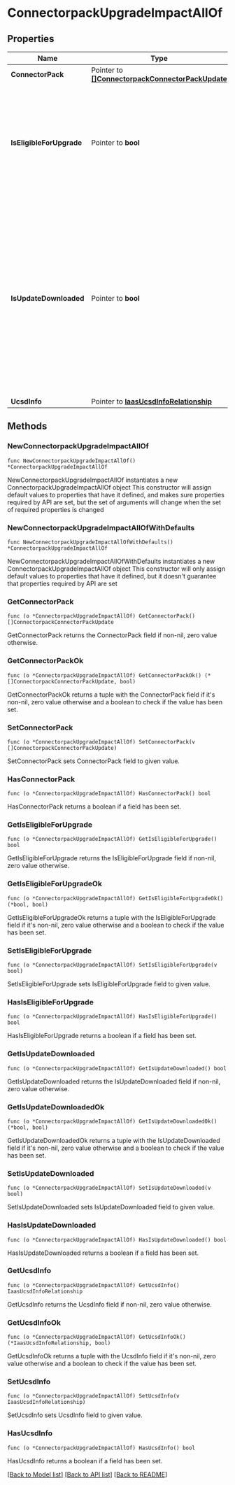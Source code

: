 # ConnectorpackUpgradeImpactAllOf

## Properties

Name | Type | Description | Notes
------------ | ------------- | ------------- | -------------
**ConnectorPack** | Pointer to [**[]ConnectorpackConnectorPackUpdate**](connectorpack.ConnectorPackUpdate.md) |  | [optional] 
**IsEligibleForUpgrade** | Pointer to **bool** | States whether the UCS Director is eligible for an upgrade. Set to true if connector packs are available for upgrade, else set to false. | [optional] [readonly] 
**IsUpdateDownloaded** | Pointer to **bool** | States whether all the requisite updates have been downloaded to the target UCS Director. Set to true if all connector packs required to upgrade UCS Director to the next iteration have been downloaded, else set to false. | [optional] [readonly] 
**UcsdInfo** | Pointer to [**IaasUcsdInfoRelationship**](iaas.UcsdInfo.Relationship.md) |  | [optional] 

## Methods

### NewConnectorpackUpgradeImpactAllOf

`func NewConnectorpackUpgradeImpactAllOf() *ConnectorpackUpgradeImpactAllOf`

NewConnectorpackUpgradeImpactAllOf instantiates a new ConnectorpackUpgradeImpactAllOf object
This constructor will assign default values to properties that have it defined,
and makes sure properties required by API are set, but the set of arguments
will change when the set of required properties is changed

### NewConnectorpackUpgradeImpactAllOfWithDefaults

`func NewConnectorpackUpgradeImpactAllOfWithDefaults() *ConnectorpackUpgradeImpactAllOf`

NewConnectorpackUpgradeImpactAllOfWithDefaults instantiates a new ConnectorpackUpgradeImpactAllOf object
This constructor will only assign default values to properties that have it defined,
but it doesn't guarantee that properties required by API are set

### GetConnectorPack

`func (o *ConnectorpackUpgradeImpactAllOf) GetConnectorPack() []ConnectorpackConnectorPackUpdate`

GetConnectorPack returns the ConnectorPack field if non-nil, zero value otherwise.

### GetConnectorPackOk

`func (o *ConnectorpackUpgradeImpactAllOf) GetConnectorPackOk() (*[]ConnectorpackConnectorPackUpdate, bool)`

GetConnectorPackOk returns a tuple with the ConnectorPack field if it's non-nil, zero value otherwise
and a boolean to check if the value has been set.

### SetConnectorPack

`func (o *ConnectorpackUpgradeImpactAllOf) SetConnectorPack(v []ConnectorpackConnectorPackUpdate)`

SetConnectorPack sets ConnectorPack field to given value.

### HasConnectorPack

`func (o *ConnectorpackUpgradeImpactAllOf) HasConnectorPack() bool`

HasConnectorPack returns a boolean if a field has been set.

### GetIsEligibleForUpgrade

`func (o *ConnectorpackUpgradeImpactAllOf) GetIsEligibleForUpgrade() bool`

GetIsEligibleForUpgrade returns the IsEligibleForUpgrade field if non-nil, zero value otherwise.

### GetIsEligibleForUpgradeOk

`func (o *ConnectorpackUpgradeImpactAllOf) GetIsEligibleForUpgradeOk() (*bool, bool)`

GetIsEligibleForUpgradeOk returns a tuple with the IsEligibleForUpgrade field if it's non-nil, zero value otherwise
and a boolean to check if the value has been set.

### SetIsEligibleForUpgrade

`func (o *ConnectorpackUpgradeImpactAllOf) SetIsEligibleForUpgrade(v bool)`

SetIsEligibleForUpgrade sets IsEligibleForUpgrade field to given value.

### HasIsEligibleForUpgrade

`func (o *ConnectorpackUpgradeImpactAllOf) HasIsEligibleForUpgrade() bool`

HasIsEligibleForUpgrade returns a boolean if a field has been set.

### GetIsUpdateDownloaded

`func (o *ConnectorpackUpgradeImpactAllOf) GetIsUpdateDownloaded() bool`

GetIsUpdateDownloaded returns the IsUpdateDownloaded field if non-nil, zero value otherwise.

### GetIsUpdateDownloadedOk

`func (o *ConnectorpackUpgradeImpactAllOf) GetIsUpdateDownloadedOk() (*bool, bool)`

GetIsUpdateDownloadedOk returns a tuple with the IsUpdateDownloaded field if it's non-nil, zero value otherwise
and a boolean to check if the value has been set.

### SetIsUpdateDownloaded

`func (o *ConnectorpackUpgradeImpactAllOf) SetIsUpdateDownloaded(v bool)`

SetIsUpdateDownloaded sets IsUpdateDownloaded field to given value.

### HasIsUpdateDownloaded

`func (o *ConnectorpackUpgradeImpactAllOf) HasIsUpdateDownloaded() bool`

HasIsUpdateDownloaded returns a boolean if a field has been set.

### GetUcsdInfo

`func (o *ConnectorpackUpgradeImpactAllOf) GetUcsdInfo() IaasUcsdInfoRelationship`

GetUcsdInfo returns the UcsdInfo field if non-nil, zero value otherwise.

### GetUcsdInfoOk

`func (o *ConnectorpackUpgradeImpactAllOf) GetUcsdInfoOk() (*IaasUcsdInfoRelationship, bool)`

GetUcsdInfoOk returns a tuple with the UcsdInfo field if it's non-nil, zero value otherwise
and a boolean to check if the value has been set.

### SetUcsdInfo

`func (o *ConnectorpackUpgradeImpactAllOf) SetUcsdInfo(v IaasUcsdInfoRelationship)`

SetUcsdInfo sets UcsdInfo field to given value.

### HasUcsdInfo

`func (o *ConnectorpackUpgradeImpactAllOf) HasUcsdInfo() bool`

HasUcsdInfo returns a boolean if a field has been set.


[[Back to Model list]](../README.md#documentation-for-models) [[Back to API list]](../README.md#documentation-for-api-endpoints) [[Back to README]](../README.md)


